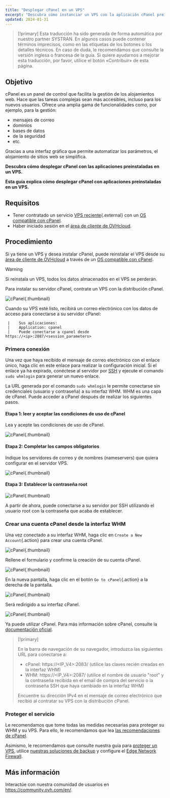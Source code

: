 ```yaml
---
title: "Desplegar cPanel en un VPS"
excerpt: "Descubra cómo instanciar un VPS con la aplicación cPanel preinstalada"
updated: 2024-01-31
---
```


> [!primary]
> Esta traducción ha sido generada de forma automática por nuestro partner SYSTRAN. En algunos casos puede contener términos imprecisos, como en las etiquetas de los botones o los detalles técnicos. En caso de duda, le recomendamos que consulte la versión inglesa o francesa de la guía. Si quiere ayudarnos a mejorar esta traducción, por favor, utilice el botón «Contribuir» de esta página.
> 

## Objetivo

cPanel es un panel de control que facilita la gestión de los alojamientos web. Hace que las tareas complejas sean más accesibles, incluso para los nuevos usuarios. Ofrece una amplia gama de funcionalidades como, por ejemplo, para la gestión: 

- mensajes de correo
- dominios
- bases de datos
- de la seguridad
- etc.

Gracias a una interfaz gráfica que permite automatizar los parámetros, el alojamiento de sitios web se simplifica.

**Descubra cómo desplegar cPanel con las aplicaciones preinstaladas en un VPS.**

**Esta guía explica cómo desplegar cPanel con aplicaciones preinstaladas en un VPS.**

## Requisitos

- Tener contratado un servicio [VPS reciente](https://www.ovhcloud.com/es-es/vps/){.external} con un [OS compatible con cPanel](https://www.ovhcloud.com/es-es/vps/os/).
- Haber iniciado sesión en el [área de cliente de OVHcloud](https://www.ovh.com/auth/?action=gotomanager&from=https://www.ovh.es/&ovhSubsidiary=es).

## Procedimiento

Si ya tiene un VPS y desea instalar cPanel, puede reinstalar el VPS desde su [área de cliente de OVHcloud](https://www.ovh.com/auth/?action=gotomanager&from=https://www.ovh.es/&ovhSubsidiary=es) a través de un [OS compatible con cPanel](https://www.ovhcloud.com/es-es/vps/os/).

> [!warning]
>
> Si reinstala un VPS, todos los datos almacenados en el VPS se perderán.
> 

Para instalar su servidor cPanel, contrate un VPS con la distribución cPanel.

![cPanel](images/cpanel_order.png){.thumbnail}

Cuando su VPS esté listo, recibirá un correo electrónico con los datos de acceso para conectarse a su servidor cPanel:

```
 |    Sus aplicaciones:
 |    Application: cpanel
 |    Puede conectarse a cpanel desde https://<ip>:2087/<session_parameters>
```

### Primera conexión

Una vez que haya recibido el mensaje de correo electrónico con el enlace único, haga clic en este enlace para realizar la configuración inicial. Si el enlace ya ha expirado, conéctese al servidor por [SSH](/pages/bare_metal_cloud/dedicated_servers/ssh_introduction) y ejecute el comando `sudo whmlogin` para generar un nuevo enlace.

La URL generada por el comando `sudo whmlogin` le permite conectarse sin credenciales (usuario y contraseña) a su interfaz WHM. WHM es una capa de cPanel. Puede acceder a cPanel después de realizar los siguientes pasos.

#### Etapa 1: leer y aceptar las condiciones de uso de cPanel

Lea y acepte las condiciones de uso de cPanel.

![cPanel](images/license_validation.png){.thumbnail}

#### Etapa 2: Completar los campos obligatorios

Indique los servidores de correo y de nombres (nameservers) que quiera configurar en el servidor VPS.

![cPanel](images/setup_config_cpanel.png){.thumbnail}

#### Etapa 3: Establecer la contraseña root

![cPanel](images/change_root.png){.thumbnail}

A partir de ahora, puede conectarse a su servidor por SSH utilizando el usuario root con la contraseña que acaba de establecer.

### Crear una cuenta cPanel desde la interfaz WHM

Una vez conectado a su interfaz WHM, haga clic en `Create a New Account`{.action} para crear una cuenta cPanel.

![cPanel](images/create_new_account.png){.thumbnail}

Rellene el formulario y confirme la creación de su cuenta cPanel.

![cPanel](images/create_new_account_form.png){.thumbnail}

En la nueva pantalla, haga clic en el botón `Go to cPanel`{.action} a la derecha de la pantalla.

![cPanel](images/go_to_cpanel.png){.thumbnail}

Será redirigido a su interfaz cPanel.

![cPanel](images/manager_cpanel.png){.thumbnail}

Ya puede utilizar cPanel. Para más información sobre cPanel, consulte la [documentación oficial](https://docs.cpanel.net/).

> [!primary]
>
> En la barra de navegación de su navegador, introduzca las siguientes URL para conectarse a:
>
> - cPanel: https&#58;//&#60;IP_V4&#62;:2083/ (utilice las claves recién creadas en la interfaz WHM)
> - WHM: https&#58;//&#60;IP_V4&#62;:2087/ (utilice el nombre de usuario "root" y la contraseña recibida en el email de compra del servicio o la contraseña SSH que haya cambiado en la interfaz WHM)
>
> Encuentre su dirección IPv4 en el mensaje de correo electrónico que recibió al contratar su VPS con la distribución cPanel.
>

### Proteger el servicio

Le recomendamos que tome todas las medidas necesarias para proteger su WHM y su VPS. Para ello, le recomendamos que lea [las recomendaciones de cPanel](https://docs.cpanel.net/knowledge-base/security/tips-to-make-your-server-more-secure/).

Asimismo, le recomendamos que consulte nuestra guía para [proteger un VPS](/pages/bare_metal_cloud/virtual_private_servers/secure_your_vps), utilice [nuestras soluciones de backup](/products/bare-metal-cloud-virtual-private-servers) y configure el [Edge Network Firewall](/pages/bare_metal_cloud/dedicated_servers/firewall_network).

## Más información

Interactúe con nuestra comunidad de usuarios en <https://community.ovh.com/en/>.
